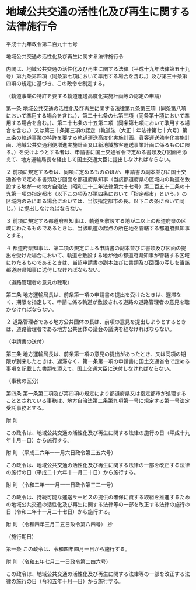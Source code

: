 # 地域公共交通の活性化及び再生に関する法律施行令

平成十九年政令第二百九十七号

地域公共交通の活性化及び再生に関する法律施行令

内閣は、地域公共交通の活性化及び再生に関する法律（平成十九年法律第五十九号）第九条第四項（同条第七項において準用する場合を含む。）及び第三十条第四項の規定に基づき、この政令を制定する。

（軌道事業の特許を要する軌道運送高度化実施計画等の認定の申請）

第一条 地域公共交通の活性化及び再生に関する法律第九条第三項（同条第八項において準用する場合を含む。）、第二十七条の七第三項（同条第十項において準用する場合を含む。）、第二十七条の十五第二項（同条第七項において準用する場合を含む。）又は第三十条第三項の認定（軌道法（大正十年法律第七十六号）第三条の軌道事業の特許を要する軌道運送高度化実施計画、貨客運送効率化実施計画、地域公共交通利便増進実施計画又は新地域旅客運送事業計画に係るものに限る。）を受けようとする者は、申請書に国土交通省令で定める書類及び図面を添えて、地方運輸局長を経由して国土交通大臣に提出しなければならない。

２ 前項に規定する者は、同項に定めるもののほか、申請書の副本並びに国土交通省令で定める書類及び図面を都道府県知事（当該都道府県の区域内の軌道を敷設する地が一の地方自治法（昭和二十二年法律第六十七号）第二百五十二条の十九第一項の指定都市（以下この項及び第四条において「指定都市」という。）の区域内のみにある場合においては、当該指定都市の長。以下この条において同じ。）に提出しなければならない。

３ 前項に規定する都道府県知事は、軌道を敷設する地が二以上の都道府県の区域にわたるものであるときは、当該軌道の起点の所在地を管轄する都道府県知事とする。

４ 都道府県知事は、第二項の規定による申請書の副本並びに書類及び図面の提出を受けた場合において、軌道を敷設する地が他の都道府県知事が管轄する区域にわたるものであるときは、当該申請書の副本並びに書類及び図面の写しを当該都道府県知事に送付しなければならない。

（道路管理者の意見の聴取）

第二条 地方運輸局長は、前条第一項の申請書の提出を受けたときは、遅滞なく、期限を指定して、申請に係る軌道が敷設される道路の道路管理者の意見を聴かなければならない。

２ 道路管理者である地方公共団体の長は、前項の意見を提出しようとするときは、道路管理者である地方公共団体の議会の議決を経なければならない。

（申請書の送付）

第三条 地方運輸局長は、前条第一項の意見の提出があったとき、又は同項の期限が到来したときは、遅滞なく、第一条第一項の申請書に国土交通省令で定める事項を記載した書類を添えて、国土交通大臣に送付しなければならない。

（事務の区分）

第四条 第一条第二項及び第四項の規定により都道府県又は指定都市が処理することとされている事務は、地方自治法第二条第九項第一号に規定する第一号法定受託事務とする。

附 則

この政令は、地域公共交通の活性化及び再生に関する法律の施行の日（平成十九年十月一日）から施行する。

附 則 （平成二六年一一月六日政令第三五六号）

この政令は、地域公共交通の活性化及び再生に関する法律の一部を改正する法律の施行の日（平成二十六年十一月二十日）から施行する。

附 則 （令和二年一一月一一日政令第三二一号）

この政令は、持続可能な運送サービスの提供の確保に資する取組を推進するための地域公共交通の活性化及び再生に関する法律等の一部を改正する法律の施行の日（令和二年十一月二十七日）から施行する。

附 則 （令和四年三月二五日政令第八四号） 抄

（施行期日）

第一条 この政令は、令和四年四月一日から施行する。

附 則 （令和五年七月二一日政令第二四六号）

この政令は、地域公共交通の活性化及び再生に関する法律等の一部を改正する法律の施行の日（令和五年十月一日）から施行する。

